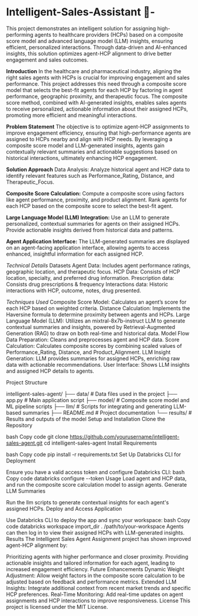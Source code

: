 # Intelligent-Sales-Assistant 🚀-

This project demonstrates an intelligent solution for assigning high-performing agents to healthcare providers (HCPs) based on a composite score model and advanced language model (LLM) insights, ensuring efficient, personalized interactions. Through data-driven and AI-enhanced insights, this solution optimizes agent-HCP alignment to drive better engagement and sales outcomes.

**Introduction**
In the healthcare and pharmaceutical industry, aligning the right sales agents with HCPs is crucial for improving engagement and sales performance. This project addresses this need through a composite score model that selects the best-fit agents for each HCP by factoring in agent performance, geographic proximity, and therapeutic focus. The composite score method, combined with AI-generated insights, enables sales agents to receive personalized, actionable information about their assigned HCPs, promoting more efficient and meaningful interactions.

**Problem Statement**
The objective is to optimize agent-HCP assignments to improve engagement efficiency, ensuring that high-performance agents are assigned to HCPs nearby and align with HCP needs. By leveraging a composite score model and LLM-generated insights, agents gain contextually relevant summaries and actionable suggestions based on historical interactions, ultimately enhancing HCP engagement.

**Solution Approach**
Data Analysis: Analyze historical agent and HCP data to identify relevant features such as Performance_Rating, Distance, and Therapeutic_Focus.

**Composite Score Calculation:**
Compute a composite score using factors like agent performance, proximity, and product alignment.
Rank agents for each HCP based on the composite score to select the best-fit agent.

**Large Language Model (LLM) Integration:**
Use an LLM to generate personalized, contextual summaries for agents on their assigned HCPs.
Provide actionable insights derived from historical data and patterns.

**Agent Application Interface:**
The LLM-generated summaries are displayed on an agent-facing application interface, allowing agents to access enhanced, insightful information for each assigned HCP.

*Technical Details*
Datasets
Agent Data: Includes agent performance ratings, geographic location, and therapeutic focus.
HCP Data: Consists of HCP location, specialty, and preferred drug information.
Prescription data: Consists drug prescriptions & frequency
Interactions data: Historic interactions with HCP, outcome, notes, drug presented.

*Techniques Used*
Composite Score Model: Calculates an agent’s score for each HCP based on weighted criteria.
Distance Calculation: Implements the Haversine formula to determine proximity between agents and HCPs.
Large Language Model (LLM): Utilizes an mixtral-8x7b-instruct LLM to generate contextual summaries and insights, powered by Retrieval-Augmented Generation (RAG) to draw on both real-time and historical data.
Model Flow
Data Preparation: Cleans and preprocesses agent and HCP data.
Score Calculation: Calculates composite scores by combining scaled values of Performance_Rating, Distance, and Product_Alignment.
LLM Insight Generation: LLM provides summaries for assigned HCPs, enriching raw data with actionable recommendations.
User Interface: Shows LLM insights and assigned HCP details to agents.

Project Structure

intelligent-sales-agent/
├── data/                   # Data files used in the project
├── app.py                  # Main application script
├── model/                  # Composite score model and ML pipeline scripts
├── llm/                    # Scripts for integrating and generating LLM-based summaries
├── README.md               # Project documentation
└── results/                # Results and outputs of the model
Setup and Installation
Clone the Repository

bash
Copy code
git clone https://github.com/yourusername/intelligent-sales-agent.git
cd intelligent-sales-agent
Install Requirements

bash
Copy code
pip install -r requirements.txt
Set Up Databricks CLI for Deployment

Ensure you have a valid access token and configure Databricks CLI:
bash
Copy code
databricks configure --token
Usage
Load agent and HCP data, and run the composite score calculation model to assign agents.
Generate LLM Summaries

Run the llm scripts to generate contextual insights for each agent's assigned HCPs.
Deploy and Access Application

Use Databricks CLI to deploy the app and sync your workspace:
bash
Copy code
databricks workspace import_dir . /path/to/your-workspace
Agents can then log in to view their assigned HCPs with LLM-generated insights.
Results
The Intelligent Sales Agent Assignment project has shown improved agent-HCP alignment by:

Prioritizing agents with higher performance and closer proximity.
Providing actionable insights and tailored information for each agent, leading to increased engagement efficiency.
Future Enhancements
Dynamic Weight Adjustment: Allow weight factors in the composite score calculation to be adjusted based on feedback and performance metrics.
Extended LLM Insights: Integrate additional context from recent market trends and specific HCP preferences.
Real-Time Monitoring: Add real-time updates on agent assignments and HCP interactions to improve responsiveness.
License
This project is licensed under the MIT License.

